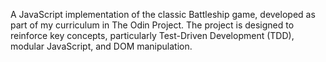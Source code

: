 A JavaScript implementation of the classic Battleship game, developed as part of
my curriculum in The Odin Project. The project is designed to reinforce key concepts,
particularly Test-Driven Development (TDD), modular JavaScript, and DOM manipulation.
